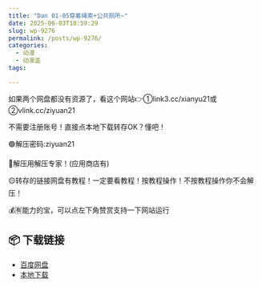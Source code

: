```yaml
---
title: "Dan 01-05穿着绳索+公共厕所~"
date: 2025-06-03T18:59:29
slug: wp-9276
permalink: /posts/wp-9276/
categories:
  - 动漫
  - 动漫盖
tags:

---
```


如果两个网盘都没有资源了，看这个网站👉①link3.cc/xianyu21或②vlink.cc/ziyuan21

不需要注册账号！直接点本地下载转存OK？懂吧！

🟢解压密码:ziyuan21

🔵解压用解压专家！(应用商店有)

🟡转存的链接网盘有教程！一定要看教程！按教程操作！不按教程操作你不会解压！

💰🈶能力的宝，可以点左下角赞赏支持一下网站运行

## 📦 下载链接
- [百度网盘](https://blziyuan21.com/pay-download/9276?key=a49a46c703&down_id=0)
- [本地下载](https://blziyuan21.com/pay-download/9276?key=a49a46c703&down_id=1)

